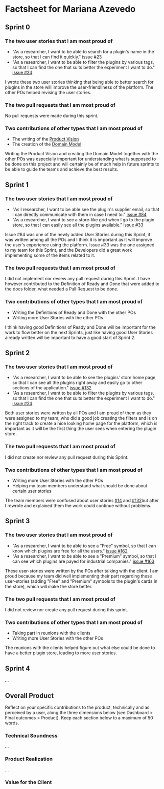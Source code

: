 # Factsheet for Mariana Azevedo

## Sprint 0

### The two user stories that I am most proud of

 * "As a researcher, I want to be able to search for a plugin's name in the store, so that I can find it quickly." [issue #23](https://github.com/FEUP-MEIC-DS-2023-1MEIC08/VAXPRED/issues/23)
 * "As a researcher, I want to be able to filter the plugins by various tags, so that I can find the one that suits better the experiment I want to do."  [issue #24](https://github.com/FEUP-MEIC-DS-2023-1MEIC08/VAXPRED/issues/24)

 I wrote these two user stories thinking that being able to better search for plugins in the store will improve the user-friendliness of the platform. The other POs helped revising the user stories.


### The two pull requests that I am most proud of

No pull requests were made during this sprint.


### Two contributions of other types that I am most proud of

 * The writing of the [Product Vision](/docs/product.md)
 * The creation of the [Domain Model](/docs/product.md)

 Writing the Product Vision and creating the Domain Model together with the other POs was especially important for understanding what is supposed to be done on this project and will certainly be of much help in future sprints to be able to guide the teams and achieve the best results.



## Sprint 1

### The two user stories that I am most proud of

 * "As I researcher, I want to be able see the plugin's supplier email, so that I can directly communicate with them in case I need to." [issue #84](https://github.com/FEUP-MEIC-DS-2023-1MEIC08/VAXPRED/issues/84)
 * "As a researcher, I want to see a store-like grid when I go to the plugin store, so that I can easily see all the plugins available." [issue  #33](https://github.com/FEUP-MEIC-DS-2023-1MEIC08/VAXPRED/issues/33)

Issue #84 was one of the newly added User Stories during this Sprint, it was written among all the POs and I think it is important as it will improve the user's experience using the platform. Issue #33 was the one assigned to my team for this Sprint, and the Developers did a great work implementing some of the items related to it.


### The two pull requests that I am most proud of

I did not implement nor review any pull request during this Sprint. I have however contributed to the Definition of Ready and Done that were added to the docs folder, what needed a Pull Request to be done.


### Two contributions of other types that I am most proud of
 
 * Writing the Definitions of Ready and Done with the other POs
 * Writing more User Stories with the other POs

I think having good Definitions of Ready and Done will be important for the work to flow better on the next Sprints, just like having good User Stories already written will be important to have a good start of Sprint 2.



## Sprint 2

### The two user stories that I am most proud of

 * "As a researcher, I want to be able to see the plugins' store home page, so that I can see all the plugins right away and easily go to other sections of the application." [issue #132](https://github.com/FEUP-MEIC-DS-2023-1MEIC08/VAXPRED/issues/132)
 * "As a researcher, I want to be able to filter the plugins by various tags, so that I can find the one that suits better the experiment I want to do." [issue #24](https://github.com/FEUP-MEIC-DS-2023-1MEIC08/VAXPRED/issues/24)

Both user stories were written by all POs and I am proud of them as they were assigned to my team, who did a good job creating the filters and is on the right track to create a nice looking home page for the platform, which is important as it will be the first thing the user sees when entering the plugin store.


### The two pull requests that I am most proud of

I did not create nor review any pull request during this Sprint.


### Two contributions of other types that I am most proud of
 
 * Writing more User Stories with the other POs
 * Helping my team members understand what should be done about certain user stories

The team members were confused about user stories  [#14](https://github.com/FEUP-MEIC-DS-2023-1MEIC08/VAXPRED/issues/14) and [#132](https://github.com/FEUP-MEIC-DS-2023-1MEIC08/VAXPRED/issues/132)but after I rewrote and explained them the work could continue without problems.


## Sprint 3

### The two user stories that I am most proud of

 * "As a researcher, I want to be able to see a "Free" symbol, so that I can know which plugins are free for all the users." [issue #162](https://github.com/FEUP-MEIC-DS-2023-1MEIC08/VAXPRED/issues/162)
 * "As a researcher, I want to be able to see a "Premium" symbol, so that I can see which plugins are payed for industrial companies."  [issue #163](https://github.com/FEUP-MEIC-DS-2023-1MEIC08/VAXPRED/issues/163)

These user-stories were written by the POs after talking with the client. I am proud because my team did well implementing their part regarding these user-stories (adding "Free" and "Premium" symbols to the plugin's cards in the store), which will make the store better.


### The two pull requests that I am most proud of

I did not review nor create any pull request during this sprint.


### Two contributions of other types that I am most proud of

 * Taking part in reunions with the clients
 * Writing more User Stories with the other POs

The reunions with the clients helped figure out what else could be done to have a better plugin store, leading to more user stories.


## Sprint 4

...


## Overall Product

Reflect on your specific contributions to the product, technically and as perceived by a user, along the three dimensions below (see Dashboard > Final outcomes > Product). Keep each section below to a maximum of 50 words.


### Technical Soundness

...


### Product Realization

...


### Value for the Client
